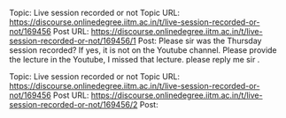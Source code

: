 Topic: Live session recorded or not
Topic URL: https://discourse.onlinedegree.iitm.ac.in/t/live-session-recorded-or-not/169456
Post URL: https://discourse.onlinedegree.iitm.ac.in/t/live-session-recorded-or-not/169456/1
Post:  Please sir was the Thursday session recorded? If yes, it is not on the Youtube channel. Please provide the lecture in the Youtube, I missed that lecture.  please reply me sir . 

Topic: Live session recorded or not
Topic URL: https://discourse.onlinedegree.iitm.ac.in/t/live-session-recorded-or-not/169456
Post URL: https://discourse.onlinedegree.iitm.ac.in/t/live-session-recorded-or-not/169456/2
Post: 
